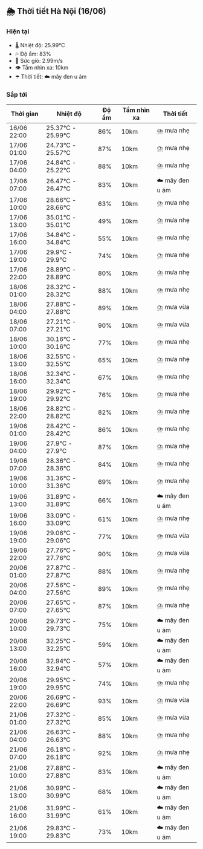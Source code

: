 ## 🌦️ Thời tiết Hà Nội (16/06)

### Hiện tại

- 🌡️ Nhiệt độ: 25.99℃
- 💦 Độ ẩm: 83%
- 💨 Sức gió: 2.99m/s
- 👁️ Tầm nhìn xa: 10km
- ☂️ Thời tiết: ☁️ mây đen u ám

### Sắp tới

| Thời gian | Nhiệt độ | Độ ẩm | Tầm nhìn xa | Thời tiết |
| --- | --- | --- | --- | --- |
| 16/06 22:00 | 25.37℃ - 25.99℃ | 86% | 10km | ⛈️ mưa nhẹ |
| 17/06 01:00 | 24.73℃ - 25.57℃ | 87% | 10km | ⛈️ mưa nhẹ |
| 17/06 04:00 | 24.84℃ - 25.22℃ | 88% | 10km | ⛈️ mưa nhẹ |
| 17/06 07:00 | 26.47℃ - 26.47℃ | 83% | 10km | ☁️ mây đen u ám |
| 17/06 10:00 | 28.66℃ - 28.66℃ | 63% | 10km | ⛈️ mưa nhẹ |
| 17/06 13:00 | 35.01℃ - 35.01℃ | 49% | 10km | ⛈️ mưa nhẹ |
| 17/06 16:00 | 34.84℃ - 34.84℃ | 55% | 10km | ⛈️ mưa nhẹ |
| 17/06 19:00 | 29.9℃ - 29.9℃ | 74% | 10km | ⛈️ mưa nhẹ |
| 17/06 22:00 | 28.89℃ - 28.89℃ | 80% | 10km | ⛈️ mưa nhẹ |
| 18/06 01:00 | 28.32℃ - 28.32℃ | 88% | 10km | ⛈️ mưa nhẹ |
| 18/06 04:00 | 27.88℃ - 27.88℃ | 89% | 10km | ⛈️ mưa vừa |
| 18/06 07:00 | 27.21℃ - 27.21℃ | 90% | 10km | ⛈️ mưa vừa |
| 18/06 10:00 | 30.16℃ - 30.16℃ | 77% | 10km | ⛈️ mưa nhẹ |
| 18/06 13:00 | 32.55℃ - 32.55℃ | 65% | 10km | ⛈️ mưa nhẹ |
| 18/06 16:00 | 32.34℃ - 32.34℃ | 67% | 10km | ⛈️ mưa nhẹ |
| 18/06 19:00 | 29.92℃ - 29.92℃ | 76% | 10km | ⛈️ mưa nhẹ |
| 18/06 22:00 | 28.82℃ - 28.82℃ | 82% | 10km | ⛈️ mưa nhẹ |
| 19/06 01:00 | 28.42℃ - 28.42℃ | 86% | 10km | ⛈️ mưa nhẹ |
| 19/06 04:00 | 27.9℃ - 27.9℃ | 87% | 10km | ⛈️ mưa nhẹ |
| 19/06 07:00 | 28.36℃ - 28.36℃ | 84% | 10km | ⛈️ mưa nhẹ |
| 19/06 10:00 | 31.36℃ - 31.36℃ | 69% | 10km | ⛈️ mưa nhẹ |
| 19/06 13:00 | 31.89℃ - 31.89℃ | 66% | 10km | ☁️ mây đen u ám |
| 19/06 16:00 | 33.09℃ - 33.09℃ | 61% | 10km | ⛈️ mưa nhẹ |
| 19/06 19:00 | 29.06℃ - 29.06℃ | 77% | 10km | ⛈️ mưa vừa |
| 19/06 22:00 | 27.76℃ - 27.76℃ | 90% | 10km | ⛈️ mưa vừa |
| 20/06 01:00 | 27.87℃ - 27.87℃ | 88% | 10km | ⛈️ mưa nhẹ |
| 20/06 04:00 | 27.56℃ - 27.56℃ | 89% | 10km | ⛈️ mưa nhẹ |
| 20/06 07:00 | 27.65℃ - 27.65℃ | 87% | 10km | ⛈️ mưa nhẹ |
| 20/06 10:00 | 29.73℃ - 29.73℃ | 75% | 10km | ☁️ mây đen u ám |
| 20/06 13:00 | 32.25℃ - 32.25℃ | 59% | 10km | ☁️ mây đen u ám |
| 20/06 16:00 | 32.94℃ - 32.94℃ | 57% | 10km | ☁️ mây đen u ám |
| 20/06 19:00 | 29.95℃ - 29.95℃ | 74% | 10km | ⛈️ mưa nhẹ |
| 20/06 22:00 | 26.69℃ - 26.69℃ | 93% | 10km | ⛈️ mưa vừa |
| 21/06 01:00 | 27.32℃ - 27.32℃ | 85% | 10km | ⛈️ mưa vừa |
| 21/06 04:00 | 26.63℃ - 26.63℃ | 88% | 10km | ⛈️ mưa nhẹ |
| 21/06 07:00 | 26.18℃ - 26.18℃ | 92% | 10km | ⛈️ mưa nhẹ |
| 21/06 10:00 | 27.88℃ - 27.88℃ | 83% | 10km | ☁️ mây đen u ám |
| 21/06 13:00 | 30.99℃ - 30.99℃ | 68% | 10km | ☁️ mây đen u ám |
| 21/06 16:00 | 31.99℃ - 31.99℃ | 61% | 10km | ☁️ mây đen u ám |
| 21/06 19:00 | 29.83℃ - 29.83℃ | 73% | 10km | ☁️ mây đen u ám |
